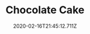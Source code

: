 ---
templateKey: blog-post
title: Chocolate Cake
type: cooking
energy: 150
health: 67
description: Rich and moist with a thick fudge icing. 
featuredpost: false
date: 2020-02-16T21:45:12.711Z
featuredimage: /img/Chocolate_Cake.png
sellPrice: 200
tags:
  - Wheat Flour
  - Sugar
  - Egg
  - edible
---